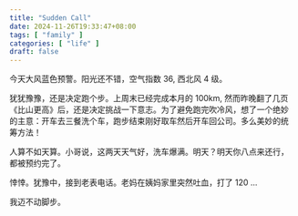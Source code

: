 ```yaml
---
title: "Sudden Call"
date: 2024-11-26T19:33:47+08:00
tags: [ "family" ]
categories: [ "life" ]
draft: false
---
```


今天大风蓝色预警。阳光还不错，空气指数 36, 西北风 4 级。

犹犹豫豫，还是决定跑个步。上周末已经完成本月的 100km, 然而昨晚翻了几页
《比山更高》后，还是决定挑战一下意志。为了避免跑完吹冷风，想了一个绝妙
的主意：开车去三餐洗个车，跑步结束刚好取车然后开车回公司。多么美妙的统
筹方法！

人算不如天算。小哥说，这两天天气好，洗车爆满。明天？明天你八点来还行，
都被预约完了。

悻悻。犹豫中，接到老表电话。老妈在姨妈家里突然吐血，打了 120 ...

我迈不动脚步。
